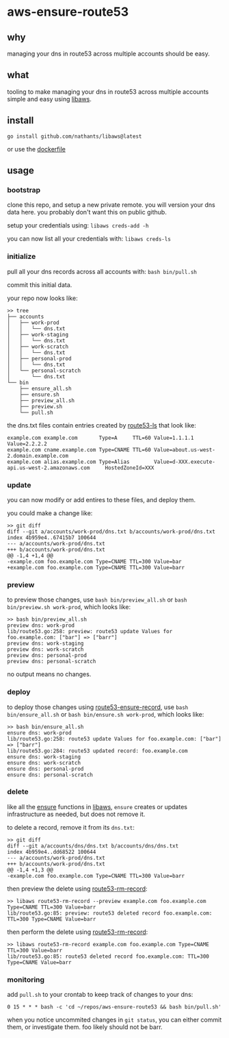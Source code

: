 # aws-ensure-route53

## why

managing your dns in route53 across multiple accounts should be easy.

## what

tooling to make managing your dns in route53 across multiple accounts simple and easy using [libaws](https://github.com/nathants/libaws).

## install

```
go install github.com/nathants/libaws@latest
```

or use the [dockerfile](./Dockerfile)

## usage

### bootstrap

clone this repo, and setup a new private remote. you will version your dns data here. you probably don't want this on public github.

setup your credentials using: `libaws creds-add -h`

you can now list all your credentials with: `libaws creds-ls`

### initialize

pull all your dns records across all accounts with: `bash bin/pull.sh`

commit this initial data.

your repo now looks like:

```
>> tree
├── accounts
│   ├── work-prod
│   │   └── dns.txt
│   ├── work-staging
│   │   └── dns.txt
│   ├── work-scratch
│   │   └── dns.txt
│   ├── personal-prod
│   │   └── dns.txt
│   └── personal-scratch
│       └── dns.txt
└── bin
    ├── ensure_all.sh
    ├── ensure.sh
    ├── preview_all.sh
    ├── preview.sh
    └── pull.sh
```

the dns.txt files contain entries created by [route53-ls](https://github.com/nathants/libaws/blob/master/cmd/route53/ls.go) that look like:

```
example.com example.com       Type=A     TTL=60 Value=1.1.1.1 Value=2.2.2.2
example.com cname.example.com Type=CNAME TTL=60 Value=about.us-west-2.domain.example.com
example.com alias.example.com Type=Alias        Value=d-XXX.execute-api.us-west-2.amazonaws.com     HostedZoneId=XXX
```

### update

you can now modify or add entires to these files, and deploy them.

you could make a change like:

```
>> git diff
diff --git a/accounts/work-prod/dns.txt b/accounts/work-prod/dns.txt
index 4b959e4..67415b7 100644
--- a/accounts/work-prod/dns.txt
+++ b/accounts/work-prod/dns.txt
@@ -1,4 +1,4 @@
-example.com foo.example.com Type=CNAME TTL=300 Value=bar
+example.com foo.example.com Type=CNAME TTL=300 Value=barr
```

### preview

to preview those changes, use `bash bin/preview_all.sh` or `bash bin/preview.sh work-prod`, which looks like:

```
>> bash bin/preview_all.sh
preview dns: work-prod
lib/route53.go:258: preview: route53 update Values for foo.example.com: ["bar"] => ["barr"]
preview dns: work-staging
preview dns: work-scratch
preview dns: personal-prod
preview dns: personal-scratch
```

no output means no changes.

### deploy

to deploy those changes using [route53-ensure-record](https://github.com/nathants/libaws/blob/master/cmd/route53/ensure_record.go), use `bash bin/ensure_all.sh` or `bash bin/ensure.sh work-prod`, which looks like:

```
>> bash bin/ensure_all.sh
ensure dns: work-prod
lib/route53.go:258: route53 update Values for foo.example.com: ["bar"] => ["barr"]
lib/route53.go:284: route53 updated record: foo.example.com
ensure dns: work-staging
ensure dns: work-scratch
ensure dns: personal-prod
ensure dns: personal-scratch
```

### delete

like all the [ensure](https://github.com/nathants/libaws/search?q=ensure&type=code) functions in [libaws](https://github.com/nathants/libaws), `ensure` creates or updates infrastructure as needed, but does not remove it.

to delete a record, remove it from its `dns.txt`:

```
>> git diff
diff --git a/accounts/dns/dns.txt b/accounts/dns/dns.txt
index 4b959e4..dd68522 100644
--- a/accounts/work-prod/dns.txt
+++ b/accounts/work-prod/dns.txt
@@ -1,4 +1,3 @@
-example.com foo.example.com Type=CNAME TTL=300 Value=barr
```


then preview the delete using [route53-rm-record](https://github.com/nathants/libaws/blob/master/cmd/route53/rm_record.go):

```
>> libaws route53-rm-record --preview example.com foo.example.com Type=CNAME TTL=300 Value=barr
lib/route53.go:85: preview: route53 deleted record foo.example.com: TTL=300 Type=CNAME Value=barr
```

then perform the delete using [route53-rm-record](https://github.com/nathants/libaws/blob/master/cmd/route53/rm_record.go):

```
>> libaws route53-rm-record example.com foo.example.com Type=CNAME TTL=300 Value=barr
lib/route53.go:85: route53 deleted record foo.example.com: TTL=300 Type=CNAME Value=barr
```

### monitoring

add `pull.sh` to your crontab to keep track of changes to your dns:

```
0 15 * * * bash -c 'cd ~/repos/aws-ensure-route53 && bash bin/pull.sh'
```

when you notice uncommited changes in `git status`, you can either commit them, or investigate them. foo likely should not be barr.
